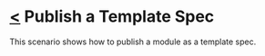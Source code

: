 # [<](./../../README.md) Publish a Template Spec

This scenario shows how to publish a module as a template spec.
